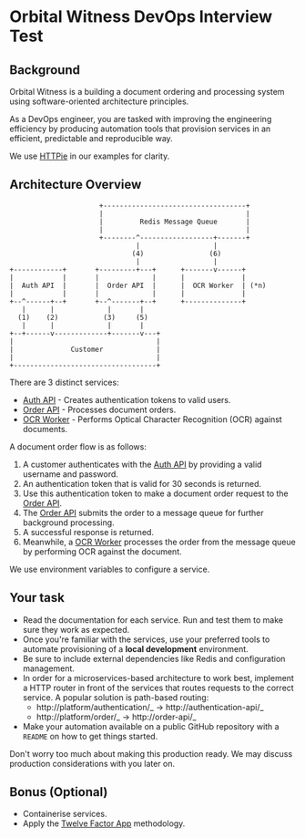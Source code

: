 # Orbital Witness DevOps Interview Test

## Background

Orbital Witness is a building a document ordering and processing system using software-oriented architecture principles.

As a DevOps engineer, you are tasked with improving the engineering efficiency by producing automation tools
that provision services in an efficient, predictable and reproducible way.

We use [HTTPie](https://github.com/httpie/httpie) in our examples for clarity.

## Architecture Overview

```
                      +-----------------------------------+
                      |                                   |
                      |         Redis Message Queue       |
                      |                                   |
                      +--------^------------------+-------+
                               |                  |
                              (4)                (6)
                               |                  |
+------------+       +---------+---+      +-------v------+
|            |       |             |      |              |
|  Auth API  |       |  Order API  |      |  OCR Worker  | (*n)
|            |       |             |      |              |
+--^------+--+       +--^-------+--+      +--------------+
   |      |             |       |
  (1)    (2)           (3)     (5)
   |      |             |       |
+--+------v-------------+-------v---+
|                                   |
|              Customer             |
|                                   |
+-----------------------------------+
```

There are 3 distinct services:

- [Auth API] - Creates authentication tokens to valid users.
- [Order API] - Processes document orders.
- [OCR Worker] - Performs Optical Character Recognition (OCR) against documents.

A document order flow is as follows:

1. A customer authenticates with the [Auth API] by providing a valid username and password.
2. An authentication token that is valid for 30 seconds is returned.
3. Use this authentication token to make a document order request to the [Order API].
4. The [Order API] submits the order to a message queue for further background processing.
5. A successful response is returned.
6. Meanwhile, a [OCR Worker] processes the order from the message queue by performing OCR against the document.

We use environment variables to configure a service.

## Your task

- Read the documentation for each service. Run and test them to make sure they work as expected.
- Once you're familiar with the services, use your preferred tools to automate provisioning of a **local development** environment.
- Be sure to include external dependencies like Redis and configuration management.
- In order for a microservices-based architecture to work best, implement a HTTP router in front of the services that routes
  requests to the correct service. A popular solution is path-based routing:
  - http://platform/authentication/_ → http://authentication-api/_
  - http://platform/order/_ → http://order-api/_
- Make your automation available on a public GitHub repository with a `README` on how to get things started.

Don't worry too much about making this production ready. We may discuss production considerations with you later on.

## Bonus (Optional)

- Containerise services.
- Apply the [Twelve Factor App](https://12factor.net/) methodology.

[auth api]: auth-api
[order api]: order-api
[ocr worker]: ocr-worker
